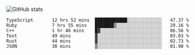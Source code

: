 ![GitHub stats](https://github-readme-stats.vercel.app/api?username=ksk001100&show_icons=true&theme=tokyonight)

<!--START_SECTION:waka-->

```text
TypeScript       12 hrs 52 mins  ████████████░░░░░░░░░░░░░   47.37 %
Ruby             7 hrs 55 mins   ███████▒░░░░░░░░░░░░░░░░░   29.16 %
C++              1 hr 46 mins    █▓░░░░░░░░░░░░░░░░░░░░░░░   06.56 %
Text             49 mins         ▓░░░░░░░░░░░░░░░░░░░░░░░░   03.03 %
Rust             44 mins         ▓░░░░░░░░░░░░░░░░░░░░░░░░   02.73 %
JSON             30 mins         ▒░░░░░░░░░░░░░░░░░░░░░░░░   01.90 %
```

<!--END_SECTION:waka-->
